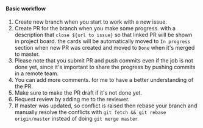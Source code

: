 #### Basic workflow
1. Create new branch when you start to work with a new issue.
2. Create PR for the branch when you make some progress. with a description that `close ${url to issue}` so that linked PR will be shown in project board. the cards will be automatically moved to `In progress` section when new PR was created and moved to `Done` when it's merged to master.
3. Please note that you submit PR and push commits even if the job is not done yet, since it's important to share the progress by pushing commits in a remote team.
4. You can add more comments. for me to have a better understanding of the PR.
5. Make sure to make the PR draft if it's not done yet.
6. Request review by adding me to the reviewer.
7. If master was updated, so conflict is raised then rebase your branch and manually resolve the conflicts with `git fetch && git rebase origin/master` instead of doing `git merge master`
